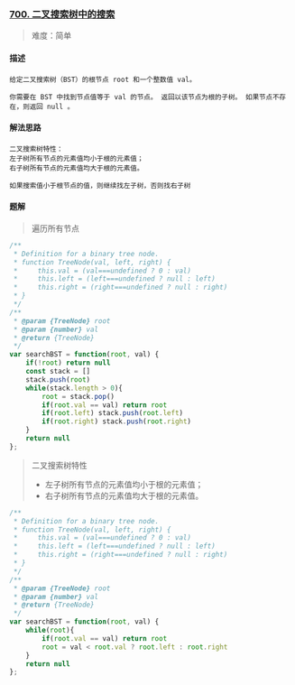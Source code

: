 ### [700. 二叉搜索树中的搜索](https://leetcode.cn/problems/search-in-a-binary-search-tree/)

> 难度：简单

#### 描述
```
给定二叉搜索树（BST）的根节点 root 和一个整数值 val。

你需要在 BST 中找到节点值等于 val 的节点。 返回以该节点为根的子树。 如果节点不存在，则返回 null 。
```

#### 解法思路
```
二叉搜索树特性：
左子树所有节点的元素值均小于根的元素值；
右子树所有节点的元素值均大于根的元素值。

如果搜索值小于根节点的值，则继续找左子树，否则找右子树
```

#### 题解

> 遍历所有节点
```JavaScript
/**
 * Definition for a binary tree node.
 * function TreeNode(val, left, right) {
 *     this.val = (val===undefined ? 0 : val)
 *     this.left = (left===undefined ? null : left)
 *     this.right = (right===undefined ? null : right)
 * }
 */
/**
 * @param {TreeNode} root
 * @param {number} val
 * @return {TreeNode}
 */
var searchBST = function(root, val) {
    if(!root) return null
    const stack = []
    stack.push(root)
    while(stack.length > 0){
        root = stack.pop()
        if(root.val == val) return root
        if(root.left) stack.push(root.left)
        if(root.right) stack.push(root.right)
    }
    return null
};
```
> 二叉搜索树特性
> * 左子树所有节点的元素值均小于根的元素值；
> * 右子树所有节点的元素值均大于根的元素值。
```JavaScript
/**
 * Definition for a binary tree node.
 * function TreeNode(val, left, right) {
 *     this.val = (val===undefined ? 0 : val)
 *     this.left = (left===undefined ? null : left)
 *     this.right = (right===undefined ? null : right)
 * }
 */
/**
 * @param {TreeNode} root
 * @param {number} val
 * @return {TreeNode}
 */
var searchBST = function(root, val) {
    while(root){
        if(root.val == val) return root
        root = val < root.val ? root.left : root.right
    }
    return null
};
```